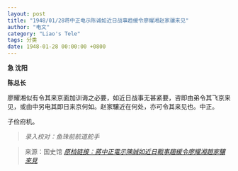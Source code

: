 ```yaml
---
layout: post
title: "1948/01/28蒋中正电示陈诚如近日战事趋缓令廖耀湘赵家骧来见"
author: "电文"
category: "Liao's Tele"
tags: 分类
date: 1948-01-28 00:00:00 +0800
---
```

**急 沈阳**

**陈总长**

廖耀湘似有令其来京面加训诲之必要，如近日战事无甚紧要，咨即由弟令其飞京来见，或由中另电其即日来京何如。赵家驤近在何处，亦可令其来见也。中正。


子俭府机。


> *录入校对：鱼珠前航道舵手*

> 来源：国史馆 [*原档链接：蔣中正電示陳誠如近日戰事趨緩令廖耀湘趙家驤來見*](https://ahonline.drnh.gov.tw/index.php?act=Display/image/5885989de_DwY1#1fl)